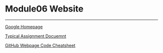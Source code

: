 # Module06 Website
---

[Google Homepage](https://www.google.com "Google's Homepage")

[Typical Assignment Docuemnt](https://github.com/rootrUW/ITFnd100-Mod06/blob/master/_A_Typical_Assignment_Document.pdf)

[GitHub Webpage Code Cheatsheet](https://github.com/adam-p/markdown-here/wiki/Markdown-Cheatsheet)
